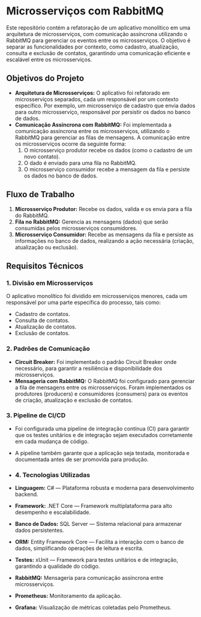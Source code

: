 # Microsserviços com RabbitMQ 

Este repositório contém a refatoração de um aplicativo monolítico em uma arquitetura de microsserviços, com comunicação assíncrona utilizando o RabbitMQ para gerenciar os eventos entre os microsserviços. O objetivo é separar as funcionalidades por contexto, como cadastro, atualização, consulta e exclusão de contatos, garantindo uma comunicação eficiente e escalável entre os microsserviços.

## Objetivos do Projeto

- **Arquitetura de Microsserviços:** O aplicativo foi refatorado em microsserviços separados, cada um responsável por um contexto específico. Por exemplo, um microsserviço de cadastro que envia dados para outro microsserviço, responsável por persistir os dados no banco de dados.
- **Comunicação Assíncrona com RabbitMQ:** Foi implementada a comunicação assíncrona entre os microsserviços, utilizando o RabbitMQ para gerenciar as filas de mensagens. A comunicação entre os microsserviços ocorre da seguinte forma:
    1. O microsserviço produtor recebe os dados (como o cadastro de um novo contato).
    2. O dado é enviado para uma fila no RabbitMQ.
    3. O microsserviço consumidor recebe a mensagem da fila e persiste os dados no banco de dados.

## Fluxo de Trabalho

1. **Microsserviço Produtor:** Recebe os dados, valida e os envia para a fila do RabbitMQ.
2. **Fila no RabbitMQ:** Gerencia as mensagens (dados) que serão consumidas pelos microsserviços consumidores.
3. **Microsserviço Consumidor:** Recebe as mensagens da fila e persiste as informações no banco de dados, realizando a ação necessária (criação, atualização ou exclusão).

## Requisitos Técnicos

### 1. **Divisão em Microsserviços**

O aplicativo monolítico foi dividido em microsserviços menores, cada um responsável por uma parte específica do processo, tais como:

- Cadastro de contatos.
- Consulta de contatos.
- Atualização de contatos.
- Exclusão de contatos.

### 2. **Padrões de Comunicação**

- **Circuit Breaker:** Foi implementado o padrão Circuit Breaker onde necessário, para garantir a resiliência e disponibilidade dos microsserviços.
- **Mensageria com RabbitMQ:** O RabbitMQ foi configurado para gerenciar a fila de mensagens entre os microsserviços. Foram implementados os produtores (producers) e consumidores (consumers) para os eventos de criação, atualização e exclusão de contatos.


### 3. **Pipeline de CI/CD**

- Foi configurada uma pipeline de integração contínua (CI) para garantir que os testes unitários e de integração sejam executados corretamente em cada mudança de código.
- A pipeline também garante que a aplicação seja testada, monitorada e documentada antes de ser promovida para produção.

- ### 4. **Tecnologias Utilizadas**

- **Linguagem:** C# — Plataforma robusta e moderna para desenvolvimento backend.
- **Framework:** .NET Core — Framework multiplataforma para alto desempenho e escalabilidade.
- **Banco de Dados:** SQL Server — Sistema relacional para armazenar dados persistentes.
- **ORM:** Entity Framework Core — Facilita a interação com o banco de dados, simplificando operações de leitura e escrita.
- **Testes:** xUnit — Framework para testes unitários e de integração, garantindo a qualidade do código.
- **RabbitMQ:** Mensageria para comunicação assíncrona entre microsserviços.
- **Prometheus:** Monitoramento da aplicação.
- **Grafana:** Visualização de métricas coletadas pelo Prometheus.
